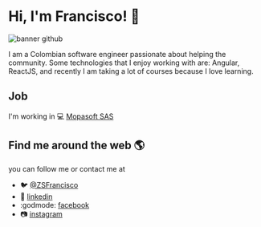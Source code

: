 # Hi, I'm Francisco!  :wave:

![banner github](https://user-images.githubusercontent.com/47479378/89241526-c8f49580-d5c4-11ea-8780-62de11b41c43.jpg)

I am a Colombian software engineer passionate about helping the community. 
Some technologies that I enjoy working with are: Angular, ReactJS, and recently I am taking a lot of courses because I love learning.

## Job
I'm working in :computer: [Mopasoft SAS](https://www.mopasoft.com.co/)

## Find me around the web :earth_americas:

you can follow me or contact me at

- :bird: [@ZSFrancisco](https://twitter.com/ZSFrancisco)
- :blue_book: [linkedin](https://www.linkedin.com/in/zsfrancisco/)
- :godmode: [facebook](https://www.facebook.com/ZSFrancisco)
- :camera: [instagram](https://www.instagram.com/zsfrancisco/)
